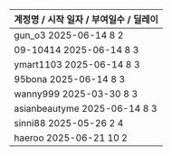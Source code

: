 | 계정명 / 시작 일자 / 부여일수 / 딜레이|
|--------|
| gun_o3 2025-06-14 8 2 |
| 09-10414 2025-06-14 8 3 |
| ymart1103 2025-06-14 8 3 |
| 95bona 2025-06-14 8 3 |
| wanny999 2025-03-30 8 3 |
| asianbeautyme 2025-06-14 8 3 |
| sinni88 2025-05-26 2 4 |
| haeroo 2025-06-21 10 2 |
